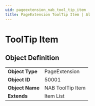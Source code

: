 ```yaml
---
uid: pageextension_nab_tool_tip_item
title: PageExtension ToolTip Item | Al
---
```

# ToolTip Item

## Object Definition

<table>
<tr><td><b>Object Type</b></td><td>PageExtension</td></tr>
<tr><td><b>Object ID</b></td><td>50001</td></tr>
<tr><td><b>Object Name</b></td><td>NAB ToolTip Item</td></tr>
<tr><td><b>Extends</b></td><td>Item List</td></tr>
</table>
